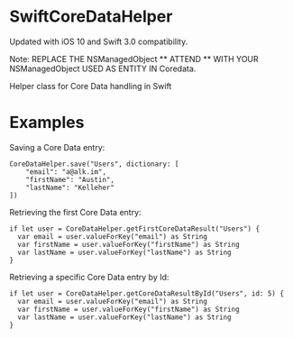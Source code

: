 SwiftCoreDataHelper
===================

Updated with iOS 10 and Swift 3.0 compatibility.

Note: REPLACE THE NSManagedObject ** ATTEND ** WITH YOUR NSManagedObject USED AS ENTITY IN Coredata.

Helper class for Core Data handling in Swift

Examples
===================

Saving a Core Data entry:

    CoreDataHelper.save("Users", dictionary: [
        "email": "a@alk.im",
        "firstName": "Austin",
        "lastName": "Kelleher"
    ])

Retrieving the first Core Data entry:

    if let user = CoreDataHelper.getFirstCoreDataResult("Users") {
      var email = user.valueForKey("email") as String
      var firstName = user.valueForKey("firstName") as String
      var lastName = user.valueForKey("lastName") as String
    }

Retrieving a specific Core Data entry by Id:

    if let user = CoreDataHelper.getCoreDataResultById("Users", id: 5) {
      var email = user.valueForKey("email") as String
      var firstName = user.valueForKey("firstName") as String
      var lastName = user.valueForKey("lastName") as String
    }
